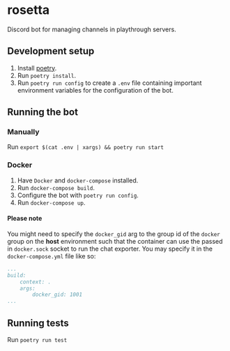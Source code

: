 # rosetta

Discord bot for managing channels in playthrough servers.

## Development setup

1. Install [poetry](https://python-poetry.org/).
2. Run `poetry install`.
3. Run `poetry run config` to create a `.env` file containing important environment variables for the configuration of the bot.

## Running the bot

### Manually

Run `export $(cat .env | xargs) && poetry run start`

### Docker

1. Have `Docker` and `docker-compose` installed.
2. Run `docker-compose build`.
3. Configure the bot with `poetry run config`.
4. Run `docker-compose up`.

#### Please note

You might need to specify the `docker_gid` arg to the group id of the `docker` group on the **host** environment such that the container can use the passed in `docker.sock` socket to run the chat exporter. You may specify it in the `docker-compose.yml` file like so:

```yml
...
build:
    context: .
    args:
        docker_gid: 1001
...
```

## Running tests

Run `poetry run test`
